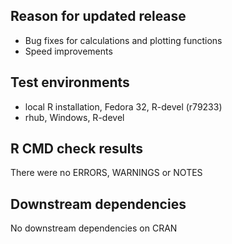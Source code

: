 ## Reason for updated release
* Bug fixes for calculations and plotting functions
* Speed improvements

## Test environments
* local R installation, Fedora 32, R-devel (r79233)
* rhub, Windows, R-devel

## R CMD check results
There were no ERRORS, WARNINGS or NOTES

## Downstream dependencies
No downstream dependencies on CRAN
